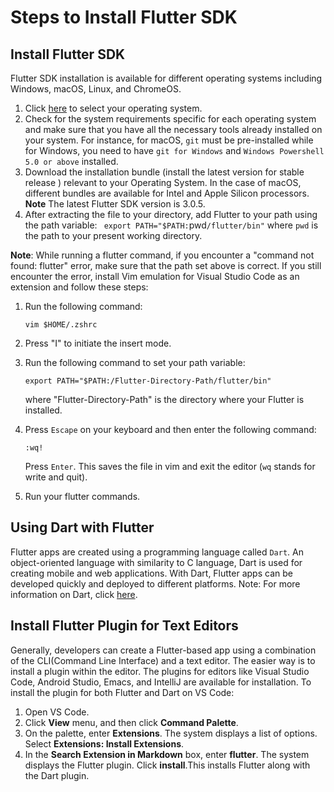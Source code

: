 # Steps to Install Flutter SDK
 
## Install Flutter SDK
 
Flutter SDK installation is available for different operating systems including Windows, macOS, Linux, and ChromeOS.
 
1. Click [here](https://docs.flutter.dev/get-started/install) to select your operating system.
2. Check for the system requirements specific for each operating system and make sure that you have all the necessary tools already installed on your system. For instance, for macOS, `git` must be pre-installed while for Windows, you need to have `git for Windows` and `Windows Powershell 5.0 or above` installed.
3. Download the installation bundle (install the latest version for stable release ) relevant to your Operating System. In the case of macOS, different bundles are available for Intel and Apple Silicon processors.
**Note** The latest Flutter SDK version is 3.0.5.
4. After extracting the file to your directory, add Flutter to your path using the path variable:
    ` export PATH="$PATH:`pwd`/flutter/bin"`
   where `pwd` is the path to your present working directory.
 
**Note**:  While running a flutter command, if you encounter a "command not found: flutter" error, make sure that the path set above is correct. If you still encounter the error, install Vim emulation for Visual Studio Code as an extension and follow these steps:
 
1. Run the following command:
   ```
   vim $HOME/.zshrc
   ```
2. Press "I" to initiate the insert mode.
3. Run the following command to set your path variable:
   ```
   export PATH="$PATH:/Flutter-Directory-Path/flutter/bin"
   ```
   where "Flutter-Directory-Path" is the directory where your Flutter is installed.
 
4. Press `Escape` on your keyboard and then enter the following command:
   ```
   :wq!
   ```
   Press `Enter`. This saves the file in vim and exit the editor (`wq` stands for write and quit).
 
5. Run your flutter commands.
 
 
## Using Dart with Flutter
 
Flutter apps are created using a programming language called `Dart`. An object-oriented language with similarity to C language, Dart is used for creating mobile and web applications. With Dart, Flutter apps can be developed quickly and deployed to different platforms.
Note: For more information on Dart, click [here](https://dart.dev).
 
## Install Flutter Plugin for Text Editors
 
 
Generally, developers can create a Flutter-based app using a combination of the CLI(Command Line Interface) and a text editor. The easier way is to install a plugin within the editor. The plugins for editors like Visual Studio Code, Android Studio, Emacs, and IntelliJ are available for installation. To install the plugin for both Flutter and Dart on VS Code:
 
1. Open VS Code.
2. Click **View** menu, and then click **Command Palette**.
3. On the palette, enter **Extensions**. The system displays a list of options. Select **Extensions: Install Extensions**.
4. In the **Search Extension in Markdown** box, enter **flutter**. The system displays the Flutter plugin.
Click **install**.This installs Flutter along with the Dart plugin.
 

